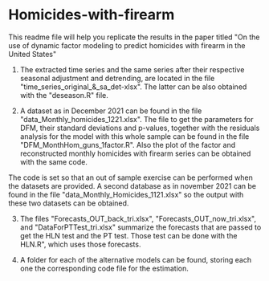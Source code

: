 # Homicides-with-firearm

This readme file will help you replicate the results in the paper titled "On the use of dynamic factor modeling to predict homicides with firearm in the United States"

1) The extracted time series and the same series after their respective seasonal adjustment and detrending, are located in the file "time_series_original_&_sa_det-xlsx". The latter can be also obtained with the "deseason.R" file.

2) A dataset as in December 2021 can be found in the file "data_Monthly_homicides_1221.xlsx".  The file to get the parameters for DFM, their standard deviations and p-values, together with the residuals analysis for the model with this whole sample can be found in the file "DFM_MonthHom_guns_1factor.R". Also the plot of the factor and reconstructed monthly homicides with firearm series can be obtained with the same code. 

The code is set so that an out of sample exercise can be performed when the datasets are provided. A second database as in november 2021 can be found in the file "data_Monthly_Homicides_1121.xlsx" so the output with these two datasets can be obtained.

3) The files "Forecasts_OUT_back_tri.xlsx", "Forecasts_OUT_now_tri.xlsx", and "DataForPTTest_tri.xlsx" summarize the forecasts that are passed to get the HLN test and the PT test. Those test can be done with the HLN.R", which uses those forecasts.

4) A folder for each of the alternative models can be found, storing each one the corresponding code file for the estimation. 

